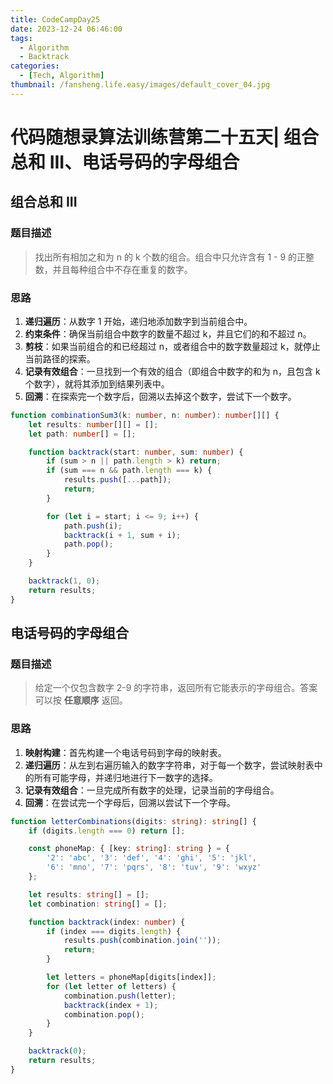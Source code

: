 ```yaml
---
title: CodeCampDay25
date: 2023-12-24 06:46:00
tags:
  - Algorithm
  - Backtrack
categories:
  - [Tech, Algorithm]
thumbnail: /fansheng.life.easy/images/default_cover_04.jpg
---
```


# 代码随想录算法训练营第二十五天| 组合总和 III、电话号码的字母组合

## 组合总和 III

### 题目描述

> 找出所有相加之和为 n 的 k 个数的组合。组合中只允许含有 1 - 9 的正整数，并且每种组合中不存在重复的数字。

### 思路

1. **递归遍历**：从数字 1 开始，递归地添加数字到当前组合中。
2. **约束条件**：确保当前组合中数字的数量不超过 k，并且它们的和不超过 n。
3. **剪枝**：如果当前组合的和已经超过 n，或者组合中的数字数量超过 k，就停止当前路径的探索。
4. **记录有效组合**：一旦找到一个有效的组合（即组合中数字的和为 n，且包含 k 个数字），就将其添加到结果列表中。
5. **回溯**：在探索完一个数字后，回溯以去掉这个数字，尝试下一个数字。

```typescript
function combinationSum3(k: number, n: number): number[][] {
	let results: number[][] = [];
	let path: number[] = [];

	function backtrack(start: number, sum: number) {
		if (sum > n || path.length > k) return;
		if (sum === n && path.length === k) {
			results.push([...path]);
			return;
		}

		for (let i = start; i <= 9; i++) {
			path.push(i);
			backtrack(i + 1, sum + i);
			path.pop();
		}
	}

	backtrack(1, 0);
	return results;
}
```

## 电话号码的字母组合

### 题目描述

> 给定一个仅包含数字 2-9 的字符串，返回所有它能表示的字母组合。答案可以按 **任意顺序** 返回。

### 思路

1. **映射构建**：首先构建一个电话号码到字母的映射表。
2. **递归遍历**：从左到右遍历输入的数字字符串，对于每一个数字，尝试映射表中的所有可能字母，并递归地进行下一数字的选择。
3. **记录有效组合**：一旦完成所有数字的处理，记录当前的字母组合。
4. **回溯**：在尝试完一个字母后，回溯以尝试下一个字母。

```typescript
function letterCombinations(digits: string): string[] {
	if (digits.length === 0) return [];

	const phoneMap: { [key: string]: string } = {
		'2': 'abc', '3': 'def', '4': 'ghi', '5': 'jkl',
		'6': 'mno', '7': 'pqrs', '8': 'tuv', '9': 'wxyz'
	};

	let results: string[] = [];
	let combination: string[] = [];

	function backtrack(index: number) {
		if (index === digits.length) {
			results.push(combination.join(''));
			return;
		}

		let letters = phoneMap[digits[index]];
		for (let letter of letters) {
			combination.push(letter);
			backtrack(index + 1);
			combination.pop();
		}
	}

	backtrack(0);
	return results;
}
```
